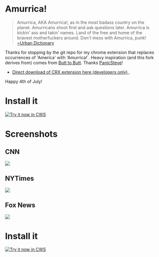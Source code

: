 Amurrica!
=============

> Amurrica, AKA Amurrica!, as in the most badass country on the planet. Amurricans shoot first and ask questions later. Amurrica is kickin' ass and takin' names. Land of the free and home of the bravest motherfuckers around. Don't mess with Amurrica, punk!
> [~Urban Dictionary](http://www.urbandictionary.com/define.php?term=Amurrica)

Thanks for stopping by the git repo for my chrome extension that replaces occurrences of 'America' with 'Amurrica!`. Heavy inspiration (and this fork derives from) comes from [Butt to Butt](https://github.com/panicsteve/butt-to-butt).  Thanks [PanicSteve](https://github.com/panicsteve/)!

* [Direct download of CRX extension here (developers only) ](https://github.com/owocki/amurrica/blob/master/Amurica.crx?raw=true).

Happy 4th of July!

# Install it

<a target="_blank" href="https://chrome.google.com/webstore/detail/immbcancibfbpodgkgkjlkakjafejhej">![Try it now in CWS](http://bits.owocki.com/image/3d2t2h3j1J36/68747470733a2f2f7261772e6769746875622e636f6d2f476f6f676c654368726f6d652f6368726f6d652d6170702d73616d706c65732f6d61737465722f74727969746e6f77627574746f6e2e706e67.png "Click here to install this sample from the Chrome Web Store")</a>


# Screenshots

## CNN

<img src='http://cl.ly/image/1R2J3c1u3m0T/Screen%20Shot%202013-07-09%20at%204.21.48%20PM.png' />

## NYTimes

<img src='http://cl.ly/image/1n3n0r2E1Q11/Screen%20Shot%202013-07-09%20at%204.28.24%20PM.png' />

## Fox News

<img src='http://cl.ly/image/3d1G130t353K/Screen%20Shot%202013-07-09%20at%204.30.53%20PM.png' />

# Install it

<a target="_blank" href="https://chrome.google.com/webstore/detail/immbcancibfbpodgkgkjlkakjafejhej">![Try it now in CWS](http://bits.owocki.com/image/3d2t2h3j1J36/68747470733a2f2f7261772e6769746875622e636f6d2f476f6f676c654368726f6d652f6368726f6d652d6170702d73616d706c65732f6d61737465722f74727969746e6f77627574746f6e2e706e67.png "Click here to install this sample from the Chrome Web Store")</a>



<!-- Google Analytics --> 
<img src='https://ga-beacon.appspot.com/UA-1014419-15/owocki/amurrica' style='width:1px; height:1px;' >

